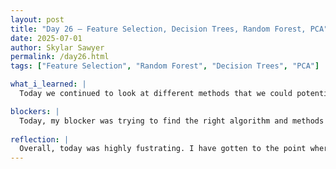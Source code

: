 ```yaml
---
layout: post
title: "Day 26 – Feature Selection, Decision Trees, Random Forest, PCA"
date: 2025-07-01
author: Skylar Sawyer
permalink: /day26.html
tags: ["Feature Selection", "Random Forest", "Decision Trees", "PCA"]

what_i_learned: |
  Today we continued to look at different methods that we could potentially use to help better our accuracy. I tried so many different options such as altering the feature selection methods, altering the machine learning algorithm, and trying different ways of scaling the data. This process has become very fustrating because I feel like we arent making any progress and it were not getting the results that we want. The accuracy has not gone past 79 no matter what I have tried. I am starting to feel like it is the dataset, but even so I have already scaled the data so that it is in a specific range.

blockers: |
  Today, my blocker was trying to find the right algorithm and methods to use to get better results. This has been an ongoing problem and it is insanely fustrating because I need to figure this out by tomorrow.
  
reflection: |
  Overall, today was highly fustrating. I have gotten to the point where I am just moving in pure fustration since we can not get the results that we are looking for. I am not opposed to using what we have so far on the presentation, but I am just trying to improve our results a little more and I will feel a bit more comfortable to present. I am hoping things change by tomorrow before lunch, so we can finish the slides and get this over with. 
---
```

